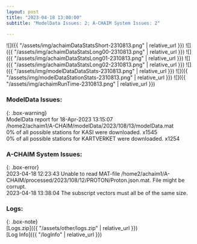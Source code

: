 ```yaml
---
layout: post
title: "2023-04-18 13:00:00"
subtitle: "ModelData Issues: 2; A-CHAIM System Issues: 2"

---
```


![]({{ "/assets/img/achaimDataStatsShort-2310813.png" | relative_url }})
![]({{ "/assets/img/achaimDataStatsLong00-2310813.png" | relative_url }})
![]({{ "/assets/img/achaimDataStatsLong01-2310813.png" | relative_url }})
![]({{ "/assets/img/achaimDataStatsLong02-2310813.png" | relative_url }})
![]({{ "/assets/img/modelDataDataStats-2310813.png" | relative_url }})
![]({{ "/assets/img/modelDataStationStats-2310813.png" | relative_url }})
![]({{ "/assets/img/achaimRunTime-2310813.png" | relative_url }})


### ModelData Issues:  
  
{: .box-warning}  
 ModelData report for 18-Apr-2023 13:15:07   
 /home2/achaim1/A-CHAIM/modelData/2023/108/13/modelData.mat   
 0% of all possible stations for KASI were downloaded. x1545   
 0% of all possible stations for KARTVERKET were downloaded. x1254   
  
### A-CHAIM System Issues:  
  
{: .box-error}  
2023-04-18 12:23:43 Unable to read MAT-file /home2/achaim1/A-CHAIM/processed/2023/108/12/PROTON/Proton.json.mat. File might be corrupt.  
2023-04-18 13:38:04 The subscript vectors must all be of the same size.  

### Logs:  
  
{: .box-note}  
[Logs.zip]({{ "/assets/other/logs.zip" | relative_url }})  
[Log Info]({{ "/logInfo" | relative_url }})  
